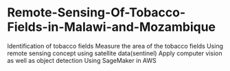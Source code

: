 # Remote-Sensing-Of-Tobacco-Fields-in-Malawi-and-Mozambique

Identification of tobacco fields
Measure the area of the tobacco fields
Using remote sensing concept
using satellite data(sentinel)
Apply computer vision as well as object detection
Using SageMaker in AWS
